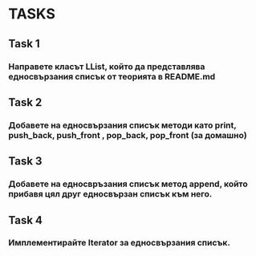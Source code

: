 # TASKS 
## Task 1
### Направете класът LList, който да представлява едносвързания списък от теорията в README.md

## Task 2
### Добавете на едносвързания списък методи като print, push_back, push_front , pop_back, pop_front (за домашно)

## Task 3
### Добавете на едносвръзания списък метод append, който прибавя цял друг едносвързан списък към него.

## Task 4 
### Имплементирайте Iterator за едносвързания списък.